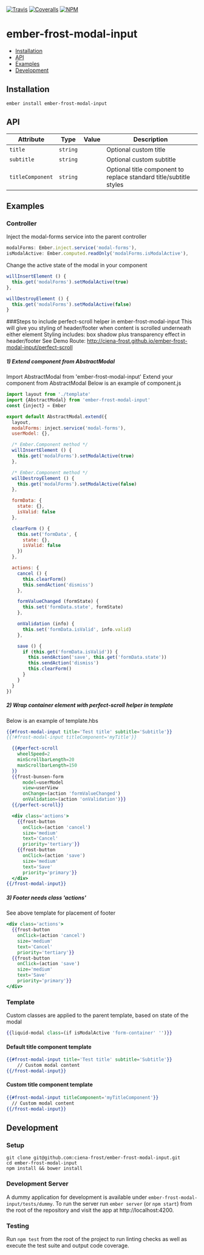 [ci-img]: https://img.shields.io/travis/ciena-frost/ember-frost-modal-input.svg "Travis CI Build Status"
[ci-url]: https://travis-ci.org/ciena-frost/ember-frost-modal-input

[cov-img]: https://img.shields.io/coveralls/ciena-frost/ember-frost-modal-input.svg "Coveralls Code Coverage"
[cov-url]: https://coveralls.io/github/ciena-frost/ember-frost-modal-input

[npm-img]: https://img.shields.io/npm/v/ember-frost-modal-input.svg "NPM Version"
[npm-url]: https://www.npmjs.com/package/ember-frost-modal-input

[![Travis][ci-img]][ci-url] [![Coveralls][cov-img]][cov-url] [![NPM][npm-img]][npm-url]

# ember-frost-modal-input

 * [Installation](#installation)
 * [API](#api)
 * [Examples](#examples)
 * [Development](#development)

## Installation

```
ember install ember-frost-modal-input
```

## API
| Attribute | Type | Value | Description |
| --------- | ---- | ----- | ----------- |
| `title` | `string` | | Optional custom title |
| `subtitle` | `string` | |  Optional custom subtitle |
| `titleComponent` | `string` | | Optional title component to replace standard title/subtitle styles |

## Examples
### Controller
Inject the modal-forms service into the parent controller
```js
modalForms: Ember.inject.service('modal-forms'),
isModalActive: Ember.computed.readOnly('modalForms.isModalActive'),
```

Change the active state of the modal in your component
```js
willInsertElement () {
  this.get('modalForms').setModalActive(true)
},

willDestroyElement () {
  this.get('modalForms').setModalActive(false)
}
```

###Steps to include perfect-scroll helper in ember-frost-modal-input
This will give you styling of header/footer when content is scrolled underneath either element
Styling includes:  box shadow plus transparency effect in header/footer
See Demo Route:  http://ciena-frost.github.io/ember-frost-modal-input/perfect-scroll

##### 1) Extend component from AbstractModal
Import AbstractModal from 'ember-frost-modal-input'
Extend your component from AbstractModal
Below is an example of component.js
```js
import layout from './template'
import {AbstractModal} from 'ember-frost-modal-input'
const {inject} = Ember

export default AbstractModal.extend({
  layout,
  modalForms: inject.service('modal-forms'),
  userModel: {},

  /* Ember.Component method */
  willInsertElement () {
    this.get('modalForms').setModalActive(true)
  },

  /* Ember.Component method */
  willDestroyElement () {
    this.get('modalForms').setModalActive(false)
  },

  formData: {
    state: {},
    isValid: false
  },

  clearForm () {
    this.set('formData', {
      state: {},
      isValid: false
    })
  },

  actions: {
    cancel () {
      this.clearForm()
      this.sendAction('dismiss')
    },

    formValueChanged (formState) {
      this.set('formData.state', formState)
    },

    onValidation (info) {
      this.set('formData.isValid', info.valid)
    },

    save () {
      if (this.get('formData.isValid')) {
        this.sendAction('save', this.get('formData.state'))
        this.sendAction('dismiss')
        this.clearForm()
      }
    }
  }
})
```
##### 2) Wrap container element with perfect-scroll helper in template
Below is an example of template.hbs
```handlebars
{{#frost-modal-input title='Test title' subtitle='Subtitle'}}
{{!#frost-modal-input titleComponent='myTitle'}}

  {{#perfect-scroll
    wheelSpeed=2
    minScrollbarLength=20
    maxScrollbarLength=150
  }}
  {{frost-bunsen-form
      model=userModel
      view=userView
      onChange=(action 'formValueChanged')
      onValidation=(action 'onValidation')}}
  {{/perfect-scroll}}

  <div class='actions'>
    {{frost-button
      onClick=(action 'cancel')
      size='medium'
      text='Cancel'
      priority='tertiary'}}
    {{frost-button
      onClick=(action 'save')
      size='medium'
      text='Save'
      priority='primary'}}
  </div>
{{/frost-modal-input}}
```
##### 3) Footer needs class 'actions'
See above template for placement of footer
```handlebars
<div class='actions'>
  {{frost-button
    onClick=(action 'cancel')
    size='medium'
    text='Cancel'
    priority='tertiary'}}
  {{frost-button
    onClick=(action 'save')
    size='medium'
    text='Save'
    priority='primary'}}
</div>
```

### Template
Custom classes are applied to the parent template, based on state of the modal
```handlebars
{{liquid-modal class=(if isModalActive 'form-container' '')}}
```

#### Default title component template
```handlebars
{{#frost-modal-input title='Test title' subtitle='Subtitle'}}
    // Custom modal content
{{/frost-modal-input}}
```

#### Custom title component template
```handlebars
{{#frost-modal-input titleComponent='myTitleComponent'}}
  // Custom modal content
{{/frost-modal-input}}
```

## Development
### Setup
```
git clone git@github.com:ciena-frost/ember-frost-modal-input.git
cd ember-frost-modal-input
npm install && bower install
```

### Development Server
A dummy application for development is available under `ember-frost-modal-input/tests/dummy`.
To run the server run `ember server` (or `npm start`) from the root of the repository and
visit the app at http://localhost:4200.

### Testing
Run `npm test` from the root of the project to run linting checks as well as execute the test suite
and output code coverage.
